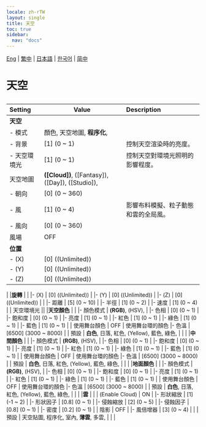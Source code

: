```yaml
---
locale: zh-rTW
layout: single
title: 天空
toc: true
sidebar:
  nav: "docs"
---
```

[Eng](/dancexr/menu/2025.4/scene/sky) | [繁中](/tw/dancexr/menu/2025.4/scene/sky) | [日本語](/jp/dancexr/menu/2025.4/scene/sky) | [한국어](/kr/dancexr/menu/2025.4/scene/sky) | [简中](/zh/dancexr/menu/2025.4/scene/sky)

# 天空

## 

| Setting | Value | Description |
| :--- | --- | :--- |
|**天空** | | 
|- 模式 | 顏色, 天空地圖, **程序化**,  | 
|- 背景 | [1] (0 ~ 1) | 控制天空渲染時的亮度。
|- 天空環境光 | [1] (0 ~ 1) | 控制天空對環境光照明的影響程度。
| 天空地圖 | **([Cloud])**, ([Fantasy]), ([Day]), ([Studio]),  |  |
|- 朝向 | [0] (0 ~ 360) | 
|- 風 | [1] (0 ~ 4) | 影響布料模擬、粒子動態和雲的全局風。
|- 風向 | [0] (0 ~ 360) | 
| 風場 | OFF | 
|**位置** | | 
|- (X) | [0] ((Unlimited)) | 
|- (Y) | [0] ((Unlimited)) | 
|- (Z) | [0] ((Unlimited)) | 
|
|**旋轉** | | 
|- (X) | [0] ((Unlimited)) | 
|- (Y) | [0] ((Unlimited)) | 
|- (Z) | [0] ((Unlimited)) | 
|
|- 距離 | [5] (0 ~ 10) | 
|- 半徑 | [1] (0 ~ 2) | 
|- 速度 | [1] (0 ~ 4) | 
| 天空環境光 || 
|**天空顏色** | | 
|- 顏色模式 | **(RGB)**, (HSV),  | 
|- 色相 | [0] (0 ~ 1) | 
|- 飽和度 | [0] (0 ~ 1) | 
|- 亮度 | [1] (0 ~ 1) | 
|- 紅色 | [1] (0 ~ 1) | 
|- 綠色 | [1] (0 ~ 1) | 
|- 藍色 | [1] (0 ~ 1) | 
| 使用舞台顏色 | OFF | 使用舞台環的顏色
|- 色溫 | [6500] (3000 ~ 8000) | 
| 預設 | **白色**, 日落, 紅色, (Yellow), 藍色, 綠色,  |  |
|
|**中間顏色** | | 
|- 顏色模式 | **(RGB)**, (HSV),  | 
|- 色相 | [0] (0 ~ 1) | 
|- 飽和度 | [0] (0 ~ 1) | 
|- 亮度 | [1] (0 ~ 1) | 
|- 紅色 | [1] (0 ~ 1) | 
|- 綠色 | [1] (0 ~ 1) | 
|- 藍色 | [1] (0 ~ 1) | 
| 使用舞台顏色 | OFF | 使用舞台環的顏色
|- 色溫 | [6500] (3000 ~ 8000) | 
| 預設 | **白色**, 日落, 紅色, (Yellow), 藍色, 綠色,  |  |
|
|**地面顏色** | | 
|- 顏色模式 | **(RGB)**, (HSV),  | 
|- 色相 | [0] (0 ~ 1) | 
|- 飽和度 | [0] (0 ~ 1) | 
|- 亮度 | [1] (0 ~ 1) | 
|- 紅色 | [1] (0 ~ 1) | 
|- 綠色 | [1] (0 ~ 1) | 
|- 藍色 | [1] (0 ~ 1) | 
| 使用舞台顏色 | OFF | 使用舞台環的顏色
|- 色溫 | [6500] (3000 ~ 8000) | 
| 預設 | **白色**, 日落, 紅色, (Yellow), 藍色, 綠色,  |  |
|
|**雲** | | 
| (Enable Cloud) | ON | 
|- 形狀縮放 | [1] (-1 ~ 2) | 
|- 形狀因子 | [0.8] (0 ~ 1) | 
|- 侵蝕縮放 | [2] (0 ~ 5) | 
|- 侵蝕因子 | [0.8] (0 ~ 1) | 
|- 密度 | [0.2] (0 ~ 1) | 
| 陰影 | OFF | 
|- 風倍增器 | [3] (0 ~ 4) | 
|
| 預設 | 天空貼圖, 程序化, 室內, **薄雲**, 多雲,  |  |
|
